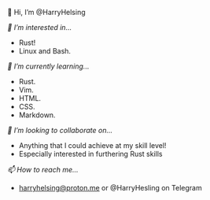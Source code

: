 👋 Hi, I’m @HarryHelsing

*👀 I’m interested in...*
- Rust!
- Linux and Bash.

*🌱 I’m currently learning...*

- Rust.
- Vim.
- HTML.
- CSS.
- Markdown.

*💞️ I’m looking to collaborate on...*

- Anything that I could achieve at my skill level!
- Especially interested in furthering Rust skills

*📫 How to reach me...*

- harryhelsing@proton.me or @HarryHesling on Telegram

<!---
HarryHelsing/HarryHelsing is a ✨ special ✨ repository because its `README.md` (this file) appears on your GitHub profile.
You can click the Preview link to take a look at your changes.
--->
